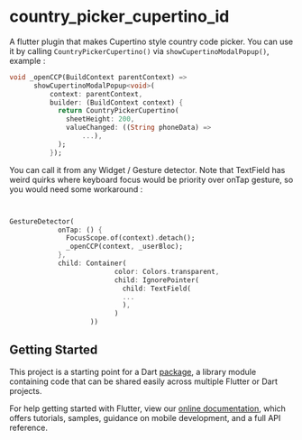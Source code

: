 # country_picker_cupertino_id

A flutter plugin that makes Cupertino style country code picker. You can use it by calling ```CountryPickerCupertino()``` via ```showCupertinoModalPopup()```, example :

```dart
void _openCCP(BuildContext parentContext) =>
      showCupertinoModalPopup<void>(
          context: parentContext,
          builder: (BuildContext context) {
            return CountryPickerCupertino(
              sheetHeight: 200,
              valueChanged: ((String phoneData) =>
                  ...),
            );
          });
  ```
  You can call it from any Widget / Gesture detector. Note that TextField has weird quirks where keyboard focus would be priority over onTap gesture, so you would need some workaround :
  
  ```dart
  
  
  GestureDetector(
              onTap: () {
                FocusScope.of(context).detach();
                _openCCP(context, _userBloc);
              },
              child: Container(
                            color: Colors.transparent,
                            child: IgnorePointer(
                              child: TextField(
                              ...
                              ),
                            )
                      ))
   ```

## Getting Started

This project is a starting point for a Dart
[package](https://flutter.io/developing-packages/),
a library module containing code that can be shared easily across
multiple Flutter or Dart projects.

For help getting started with Flutter, view our 
[online documentation](https://flutter.io/docs), which offers tutorials, 
samples, guidance on mobile development, and a full API reference.
